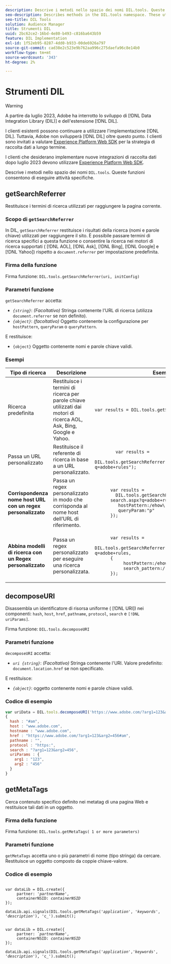 ```yaml
---
description: Descrive i metodi nello spazio dei nomi DIL.tools. Queste funzioni consentono di eseguire attività specifiche.
seo-description: Describes methods in the DIL.tools namespace. These utility functions help you perform specific tasks.
seo-title: DIL Tools
solution: Audience Manager
title: Strumenti DIL
uuid: 2bc62ce2-16bd-4e80-b493-c816ba643b59
feature: DIL Implementation
exl-id: 1f52eb95-8287-4dd0-b933-00de6926a797
source-git-commit: cad38e2c523e9b762aa996c275daefa96c8e14b0
workflow-type: tm+mt
source-wordcount: '343'
ht-degree: 2%

---
```


# Strumenti DIL

>[!WARNING]
>
>A partire da luglio 2023, Adobe ha interrotto lo sviluppo di [!DNL Data Integration Library (DIL)] e dell&#39;estensione [!DNL DIL].
>
>I clienti esistenti possono continuare a utilizzare l&#39;implementazione [!DNL DIL]. Tuttavia, Adobe non svilupperà [!DNL DIL] oltre questo punto. I clienti sono invitati a valutare [Experience Platform Web SDK](https://experienceleague.adobe.com/docs/experience-platform/edge/home.html?lang=en) per la strategia di raccolta dati a lungo termine.
>
>I clienti che desiderano implementare nuove integrazioni di raccolta dati dopo luglio 2023 devono utilizzare [Experience Platform Web SDK](https://experienceleague.adobe.com/docs/experience-platform/edge/home.html?lang=en).

Descrive i metodi nello spazio dei nomi `DIL.tools`. Queste funzioni consentono di eseguire attività specifiche.

<!-- 

c_dil_functions.xml

 -->

## getSearchReferrer

Restituisce i termini di ricerca utilizzati per raggiungere la pagina corrente.

<!-- 

r_dil_get_search_referrer.xml

 -->

### Scopo di `getSearchReferrer`

In DIL, `getSearchReferrer` restituisce i risultati della ricerca (nomi e parole chiave) utilizzati per raggiungere il sito. È possibile passare termini di ricerca specifici a questa funzione o consentire la ricerca nei motori di ricerca supportati ( [!DNL AOL], [!DNL Ask], [!DNL Bing], [!DNL Google] e [!DNL Yahoo]) rispetto a `document.referrer` per impostazione predefinita.

### Firma della funzione

Firma funzione: `DIL.tools.getSearchReferrer(uri, initConfig)`

### Parametri funzione

`getSearchReferrer` accetta:

* *`{string}`*: *(Facoltativo)* Stringa contenente l&#39;URL di ricerca (utilizza `document.referrer` se non definito).
* *`{object}`*: *(facoltativo)* Oggetto contenente la configurazione per `hostPattern`, `queryParam` o `queryPattern`.

E restituisce:

* `{object}` Oggetto contenente nomi e parole chiave validi.

### Esempi

<table id="table_D035276601EC428295E4D619F05BB8D0"> 
 <thead> 
  <tr> 
   <th> Tipo di ricerca </th> 
   <th> Descrizione </th> 
   <th> Esempio di codice </th> 
  </tr> 
 </thead>
 <tbody> 
  <tr> 
   <td> Ricerca predefinita</td> 
   <td> Restituisce i termini di ricerca per parole chiave utilizzati dai motori di ricerca AOL, Ask, Bing, Google e Yahoo. </td> 
   <td>
      <code>var&nbsp;results&nbsp;=&nbsp;DIL.tools.getSearchReferrer();</code> 
  </td>
  </tr> 
  <tr> 
   <td>Passa un URL personalizzato</td> 
   <td>Restituisce il referente di ricerca in base a un URL personalizzato.</td> 
   <td> 
  <code>
        var&nbsp;results&nbsp;= 
        DIL.tools.getSearchReferrer("https://www.ehow.com/search.aspx?q=adobe+rules");
  </code>
</td> 
  </tr> 
  <tr> 
   <td> <b>Corrispondenza nome host URL con un regex personalizzato</b></td> 
   <td> Passa un regex personalizzato in modo che corrisponda al nome host dell’URL di riferimento. </td> 
   <td> 
  <code>
      var results = 
        DIL.tools.getSearchReferrer("https://www.ehow.com/
      search.aspx?q=adobe+rules",&lbrace; 
      &nbsp;&nbsp;&nbsp;hostPattern:/ehow\./, 
      &nbsp;&nbsp;&nbsp;queryParam:"p" 
      &rbrace;); 
  </code>
  </td></tr> 
  <tr> 
   <td> <b>Abbina modelli di ricerca con un Regex personalizzato</b> </td> 
   <td> Passa un regex personalizzato per eseguire una ricerca personalizzata. </td> 
   <td> 
    <code>
      var&nbsp;results&nbsp;= 
      DIL.tools.getSearchReferrer("https://www.ehow.com/search.aspx?q=adobe+rules,
      &lbrace;
        &nbsp;&nbsp;&nbsp;hostPattern:/ehow\./, 
        &nbsp;&nbsp;&nbsp;search_pattern:/[&amp;\?]p=([^&amp;]+/ 
      &rbrace;);
    </code>
   </td> 
  </tr> 
 </tbody> 
</table>

## decomposeURI

Disassembla un identificatore di risorsa uniforme ( [!DNL URI]) nei componenti: `hash`, `host`, `href`, `pathname`, `protocol`, `search` e `[!DNL uriParams]`.

<!-- 

r_dil_decompose.xml

 -->

Firma funzione: `DIL.tools.decomposeURI`

### Parametri funzione

`decomposeURI` accetta:

* *`uri {string}`*: *(Facoltativo)* Stringa contenente l&#39;URI. Valore predefinito: `document.location.href` se non specificato.

E restituisce:

* *`{object}`*: oggetto contenente nomi e parole chiave validi.

### Codice di esempio


```javascript
var uriData = DIL.tools.decomposeURI('https://www.adobe.com/?arg1=123&arg2=456#am'); 
{ 
  hash : "#am", 
  host : "www.adobe.com", 
  hostname : "www.adobe.com", 
  href : "https://www.adobe.com/?arg1=123&arg2=456#am", 
  pathname : "", 
  protocol : "https:", 
  search : "?arg1=123&arg2=456", 
  uriParams : { 
    arg1 : "123", 
    arg2 : "456" 
  } 
}
```

## getMetaTags

Cerca contenuto specifico definito nei metatag di una pagina Web e restituisce tali dati in un oggetto.

<!-- 

r_dil_get_metatags.xml

 -->

### Firma della funzione

Firma funzione: `DIL.tools.getMetaTags( 1 or more parameters)`

### Parametri funzione

`getMetaTags` accetta uno o più parametri di nome (tipo stringa) da cercare. Restituisce un oggetto composto da coppie chiave-valore.

### Codice di esempio

<pre class="javascript"><code>
var dataLib = DIL.create(&lbrace; 
     partner: '<i>partnerName'</i>, 
     containerNSID: <i>containerNSID</i> 
&rbrace;); 

dataLib.api.signals(DIL.tools.getMetaTags('<i>application</i>', '<i>keywords</i>',  '<i>description</i>'), 'c_').submit();
</code></pre>

<pre><code>
var dataLib = DIL.create(&lbrace; 
     partner: <i>&grave;partnerName'</i>, 
     containerNSID: <i>containerNSID</i> 
&rbrace;); 

dataLib.api.signals(DIL.tools.getMetaTags('<i>application</i>','<i>keywords</i>', '<i>description</i>'), 'c_').submit();
</code></pre>
